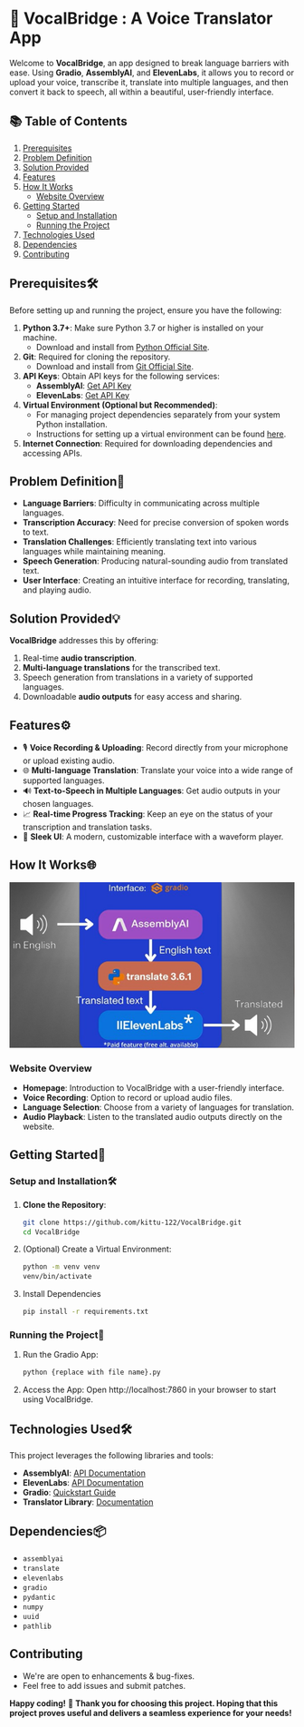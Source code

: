 # 🎤 VocalBridge : A Voice Translator App

Welcome to **VocalBridge**, an app designed to break language barriers with ease. Using **Gradio**, **AssemblyAI**, and **ElevenLabs**, it allows you to record or upload your voice, transcribe it, translate into multiple languages, and then convert it back to speech, all within a beautiful, user-friendly interface.

## 📚 Table of Contents

1. [Prerequisites](#prerequisites)
2. [Problem Definition](#problem-definition)
3. [Solution Provided](#solution-provided)
4. [Features](#features)
5. [How It Works](#how-it-works)
   - [Website Overview](#website-overview)
6. [Getting Started](#getting-started)
   - [Setup and Installation](#setup-and-installation)
   - [Running the Project](#running-the-project)
7. [Technologies Used](#technologies-used)
8. [Dependencies](#dependencies)
9. [Contributing](#contributing)

## Prerequisites🛠️

Before setting up and running the project, ensure you have the following:

1. **Python 3.7+**: Make sure Python 3.7 or higher is installed on your machine.
   - Download and install from [Python Official Site](https://www.python.org/downloads/).
2. **Git**: Required for cloning the repository.
   - Download and install from [Git Official Site](https://git-scm.com/downloads).
3. **API Keys**: Obtain API keys for the following services:
   - **AssemblyAI**: [Get API Key](https://www.assemblyai.com/?utm_source=...)
   - **ElevenLabs**: [Get API Key](https://elevenlabs.io/)
4. **Virtual Environment (Optional but Recommended)**: 
   - For managing project dependencies separately from your system Python installation.
   - Instructions for setting up a virtual environment can be found [here](https://docs.python.org/3/library/venv.html).
5. **Internet Connection**: Required for downloading dependencies and accessing APIs.

##  Problem Definition📝

- **Language Barriers**: Difficulty in communicating across multiple languages.
- **Transcription Accuracy**: Need for precise conversion of spoken words to text.
- **Translation Challenges**: Efficiently translating text into various languages while maintaining meaning.
- **Speech Generation**: Producing natural-sounding audio from translated text.
- **User Interface**: Creating an intuitive interface for recording, translating, and playing audio.

##  Solution Provided💡
**VocalBridge** addresses this by offering:
1. Real-time **audio transcription**.
2. **Multi-language translations** for the transcribed text.
3. Speech generation from translations in a variety of supported languages.
4. Downloadable **audio outputs** for easy access and sharing.

##  Features⚙️
- 🎙️ **Voice Recording & Uploading**: Record directly from your microphone or upload existing audio.
- 🌐 **Multi-language Translation**: Translate your voice into a wide range of supported languages.
- 🔊 **Text-to-Speech in Multiple Languages**: Get audio outputs in your chosen languages.
- 📈 **Real-time Progress Tracking**: Keep an eye on the status of your transcription and translation tasks.
- 🌟 **Sleek UI**: A modern, customizable interface with a waveform player.

##  How It Works🌐

![Working of the Project](working.png)

### Website Overview
- **Homepage**: Introduction to VocalBridge with a user-friendly interface.
- **Voice Recording**: Option to record or upload audio files.
- **Language Selection**: Choose from a variety of languages for translation.
- **Audio Playback**: Listen to the translated audio outputs directly on the website.

##  Getting Started🚀
   
###  Setup and Installation🛠️
1. **Clone the Repository**:
   ```bash
   git clone https://github.com/kittu-122/VocalBridge.git
   cd VocalBridge
   ```

2. (Optional) Create a Virtual Environment:
    ```bash
   python -m venv venv
   venv/bin/activate  
   ```

3. Install Dependencies
   ```bash
   pip install -r requirements.txt
   ```
   
###  Running the Project🎯
1. Run the Gradio App:
   ```bash
   python {replace with file name}.py
   ```
2. Access the App: Open http://localhost:7860 in your browser to start using VocalBridge.

##  Technologies Used🛠️

This project leverages the following libraries and tools:

- **AssemblyAI**: [API Documentation](https://www.assemblyai.com/docs/)
- **ElevenLabs**: [API Documentation](https://elevenlabs.io/docs/introduction)
- **Gradio**: [Quickstart Guide](https://www.gradio.app/guides/quickstart)
- **Translator Library**: [Documentation](https://translate-python.readthedocs.io/en/latest/)

##  Dependencies📦
- `assemblyai`
- `translate`
- `elevenlabs`
- `gradio`
- `pydantic`
- `numpy`
- `uuid`
- `pathlib`

## Contributing
- We're are open to enhancements & bug-fixes.
- Feel free to add issues and submit patches.

**Happy coding!** 🚀
**Thank you for choosing this project. Hoping that this project proves useful and delivers a seamless experience for your needs!**
